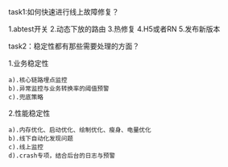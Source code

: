 task1:如何快速进行线上故障修复？

1.abtest开关
2.动态下放的路由
3.热修复
4.H5或者RN
5.发布新版本

task2：稳定性都有那些需要处理的方面？

1.业务稳定性

    a).核心链路埋点监控
    b).异常监控与业务转换率的阈值预警
    c).兜底策略

2.性能稳定性

    a).内存优化、启动优化、绘制优化、瘦身、电量优化
    b).线下自动化发现问题
    c).线上监控
    d).crash专项，结合后台的日志与预警



